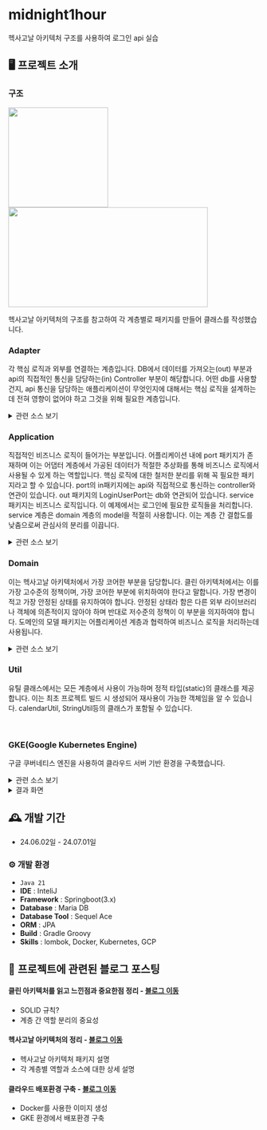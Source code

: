 # midnight1hour
헥사고날 아키텍처 구조를 사용하여 로그인 api 실습


## 🖥️ 프로젝트 소개

### 구조
<img src="https://github.com/user-attachments/assets/87703424-d976-4814-bbf9-50f7d74892c8" width="200" height="200">
<br>
<img src="https://github.com/user-attachments/assets/8ceb0836-96cc-4c15-b12f-dbe5bb823d10" width="400" height="200">

헥사고날 아키텍처의 구조를 참고하여 각 계층별로 패키지를 만들어 클래스를 작성했습니다.

### Adapter
각 핵심 로직과 외부를 연결하는 계층입니다. DB에서 데이터를 가져오는(out) 부분과 api의 직접적인 통신을 담당하는(in) Controller 부분이 해당합니다. 어떤 db를 사용할건지, api 통신을 담당하는 애플리케이션이 무엇인지에 대해서는 핵심 로직을 설계하는데 전혀 영향이 없어야 하고 그것을 위해 필요한 계층입니다. 
<details>
  <summary>관련 소스 보기</summary>
  <img src="https://github.com/user-attachments/assets/981bb130-a410-494c-94d7-93fb4f7bd33d" width="200" height="200"><br>
  
  ```java
  @Getter
  @Setter
  @ToString
  public class LoginDto {
         @NotBlank(message = MessageUtil.BLANK_ID)
         @Size(max = 15, min = 4, message = MessageUtil.INVALID_LENGTH_ID)
         private String userId;
  
         @NotBlank(message = MessageUtil.BLANK_PASSWORD)
         @Size(max = 20, min = 8, message = MessageUtil.INVALID_LENGTH_PASSWORD)
         @Pattern(regexp = "^(?=.*[a-z])(?=.*[A-Z])(?=.*\\d)(?=.*[@$!%*?&])[A-Za-z\\d@$!%*?&]{8,}$"
                 , message = MessageUtil.INVALID_PASSWORD)
         private String userPw;
  }
  ```

  ```java
  // 컨트롤러 Response 객체
  public class Response {
      int status;
      String message;
      Object data;
  
      public Response() {}
  
      public Response(int status, String message, Object data) {
          this.status = status;
          this.message = message;
          this.data = data;
      }
  
      public Response(int status, String message) {
          this.status = status;
          this.message = message;
      }
  }
  ```

  ```java
  @RestController
  @RequestMapping(value = "/v1/api")
  @RequiredArgsConstructor
  public class LoginController {
      private final LoginUseCase loginUserCase;
  
      final Logger log = LogManager.getLogger(getClass());
  
      @PostMapping("/login")
      public Response postLogin(@Valid @RequestBody LoginDto loginDto) throws Exception {
          return loginUserCase.login(loginDto);
      }
  }
  ```
  <img src="https://github.com/user-attachments/assets/6b3d0510-7e5f-4aed-a343-9af11bd29234" width="200" height="200"><br>

  ```java
@Entity
@Table(name="T_USER")
@Getter
@Setter
public class UserEntity {
    @Id
    @GeneratedValue(strategy = GenerationType.IDENTITY)
    private Long userSeq;

    @Column(name = "user_id", length = 15, nullable = false)
    private String userId;

    @Column(name = "user_pw", length = 20, nullable = false)
    private String userPw;

    @Column(name = "phone_number", length = 15, nullable = false)
    private String phoneNumber;

}
  ```

  ```java
public interface JpaUserRepository extends JpaRepository<UserEntity, Long> {
    UserEntity findByUserId(String userId);
}
  ```

  ```java
@Component
@RequiredArgsConstructor
public class UserPersistenceAdapter implements LoginUserPort {
    private final JpaUserRepository jpaUserRepository;

    @Override
    public User findByUserId(String userId) {
        UserEntity userEntity = jpaUserRepository.findByUserId(userId);
        User user = new User();
        if(userEntity == null) return null;

        user = User.builder()
                .userSeq(userEntity.getUserSeq())
                .userId(userEntity.getUserId())
                .userPw(userEntity.getUserPw())
                .phoneNumber(userEntity.getPhoneNumber())
                .build();

        return user;
    }
}
  ```

</details>

### Application
직접적인 비즈니스 로직이 들어가는 부분입니다. 어플리케이션 내에 port 패키지가 존재하며 이는 어댑터 계층에서 가공된 데이터가 적절한 추상화를 통해 비즈니스 로직에서 사용될 수 있게 하는 역할입니다. 핵심 로직에 대한 철저한 분리를 위해 꼭 필요한 패키지라고 할 수 있습니다. port의 in패키지에는 api와 직접적으로 통신하는 controller와 연관이 있습니다. out 패키지의 LoginUserPort는 db와 연관되어 있습니다. service 패키지는 비즈니스 로직입니다. 이 예제에서는 로그인에 필요한 로직들을 처리합니다. service 계층은 domain 계층의 model을 적절히 사용합니다. 이는 계층 간 결합도를 낮춤으로써 관심사의 분리를 이끕니다.

<details>
  <summary>관련 소스 보기</summary>
  <img src="https://github.com/user-attachments/assets/df71b790-f965-4f73-9a49-ad5bc942dedf" width="200" height="200"><br>  

  ```java
  public interface LoginUseCase {
    public Response login(LoginDto loginDto) throws Exception;
}
  ```

  ```java
public interface LoginUserPort {
    public User findByUserId(String userId);
}
  ```

  ```java
@Service
@RequiredArgsConstructor
public class LoginService implements LoginUseCase {
    private final LoginUserPort loginUserPort;

    @Override
    public Response login(LoginDto loginDto) throws Exception {
        // 유저 정보 찾기
        User user = findByUserId(loginDto);
        if(user == null) {
            return new Response(200, MessageUtil.USER_NOT_EXIST);
        }

        // 비밀번호 검증
        if(InvalidatePassword(user, loginDto.getUserPw())) {
            return new Response(200, MessageUtil.DIFF_PASSWORD);
        }

        return new Response(100, MessageUtil.LOGIN_SUCCESS, user);
    }

    public User findByUserId(LoginDto loginDto) throws Exception {
        String userId = loginDto.getUserId();
        return loginUserPort.findByUserId(userId);
    }

    public boolean InvalidatePassword(User user, String userPw) throws Exception {
        String userInfoPw = user.getUserPw();
        return !userInfoPw.equals(userPw);
    }
  ```

</details>

### Domain
이는 헥사고날 아키텍처에서 가장 코어한 부분을 담당합니다. 클린 아키텍처에서는 이를 가장 고수준의 정책이며, 가장 코어한 부분에 위치하여야 한다고 말합니다. 가장 변경이 적고 가장 안정된 상태를 유지하여야 합니다. 안정된 상태라 함은 다른 외부 라이브러리나 객체에 의존적이지 않아야 하며 반대로 저수준의 정책이 이 부분을 의지하여야 합니다. 도메인의 모델 패키지는 어플리케이션 계층과 협력하여 비즈니스 로직을 처리하는데 사용됩니다.

<details>
  <summary>관련 소스 보기</summary>
  <img src="https://github.com/user-attachments/assets/4ee69d54-4433-45c3-a3d9-f0c6e594dc4c" width="200" height="200"><br>

  ```java
@Getter
@NoArgsConstructor
public class User {
    private Long userSeq;
    private String userId;
    private String userPw;
    private String phoneNumber;

    @Builder
    public User(Long userSeq, String userId, String userPw, String phoneNumber) {
        this.userSeq = userSeq;
        this.userId = userId;
        this.userPw = userPw;
        this.phoneNumber = phoneNumber;
    }
}
  ```
</details>

### Util
유틸 클래스에서는 모든 계층에서 사용이 가능하며 정적 타입(static)의 클래스를 제공합니다. 이는 최초 프로젝트 빌드 시 생성되어 재사용이 가능한 객체임을 알 수 있습니다. calendarUtil, StringUtil등의 클래스가 포함될 수 있습니다.

<br>

### GKE(Google Kubernetes Engine)
구글 쿠버네티스 엔진을 사용하여 클라우드 서버 기반 환경을 구축했습니다.
<details>
  <summary>관련 소스 보기</summary>

  ```linux
FROM --platform=linux/amd64 openjdk:17-slim
VOLUME /tmp
COPY build/libs/*.jar app.jar
ENTRYPOINT ["java","-jar","/app.jar"]
```

```yaml
//deployment.yaml
apiVersion: apps/v1
kind: Deployment
metadata:
  name: [project-name]
spec:
  replicas: 2 //프로젝트 장애 시 대응할 백업서버 개수
  selector:
    matchLabels:
      app: [project-name]
  template:
    metadata:
      labels:
        app: [project-name]
    spec:
      containers:
      - name: [project-name]
        image: gcr.io/[PROJECT_ID]/[project-name]
        ports:
        - containerPort: 8080
```

```yaml
//service.yaml
apiVersion: v1
kind: Service
metadata:
  name: [project-name]-service
spec:
  type: LoadBalancer
  selector:
    app: [project-name]
  ports:
    - protocol: TCP
      port: 80
      targetPort: 8080
```

</details>
<details>
  <summary>결과 화면</summary>

  ![image](https://github.com/user-attachments/assets/97e94bcb-9492-4204-afda-e0dd32f2f483)
</details>

## 🕰️ 개발 기간
* 24.06.02일 - 24.07.01일


### ⚙️ 개발 환경
- `Java 21`
- **IDE** : InteliJ
- **Framework** : Springboot(3.x)
- **Database** : Maria DB
- **Database Tool** : Sequel Ace
- **ORM** : JPA
- **Build** : Gradle Groovy
- **Skills** : lombok, Docker, Kubernetes, GCP

## 📌 프로젝트에 관련된 블로그 포스팅
#### 클린 아키텍처를 읽고 느낀점과 중요한점 정리 - <a href="https://jincchan.tistory.com/51" >블로그 이동</a>
- SOLID 규칙?
- 계층 간 역할 분리의 중요성
#### 헥사고날 아키텍처의 정리 - <a href="https://jincchan.tistory.com/53" >블로그 이동</a>
- 헥사고날 아키텍처 패키지 설명
- 각 계층별 역할과 소스에 대한 상세 설명
#### 클라우드 배포환경 구축 - <a href="https://jincchan.tistory.com/52" >블로그 이동</a>
- Docker를 사용한 이미지 생성
- GKE 환경에서 배포환경 구축
